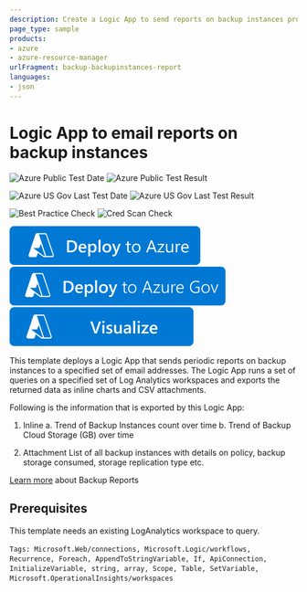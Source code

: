 ```yaml
---
description: Create a Logic App to send reports on backup instances protected using Azure Backup via email
page_type: sample
products:
- azure
- azure-resource-manager
urlFragment: backup-backupinstances-report
languages:
- json
---
```

# Logic App to email reports on backup instances

![Azure Public Test Date](https://azurequickstartsservice.blob.core.windows.net/badges/demos/backup-backupinstances-report/PublicLastTestDate.svg)
![Azure Public Test Result](https://azurequickstartsservice.blob.core.windows.net/badges/demos/backup-backupinstances-report/PublicDeployment.svg)

![Azure US Gov Last Test Date](https://azurequickstartsservice.blob.core.windows.net/badges/demos/backup-backupinstances-report/FairfaxLastTestDate.svg)
![Azure US Gov Last Test Result](https://azurequickstartsservice.blob.core.windows.net/badges/demos/backup-backupinstances-report/FairfaxDeployment.svg)

![Best Practice Check](https://azurequickstartsservice.blob.core.windows.net/badges/demos/backup-backupinstances-report/BestPracticeResult.svg)
![Cred Scan Check](https://azurequickstartsservice.blob.core.windows.net/badges/demos/backup-backupinstances-report/CredScanResult.svg)

[![Deploy To Azure](https://raw.githubusercontent.com/Azure/azure-quickstart-templates/master/1-CONTRIBUTION-GUIDE/images/deploytoazure.svg?sanitize=true)](https://portal.azure.com/#create/Microsoft.Template/uri/https%3A%2F%2Fraw.githubusercontent.com%2FAzure%2Fazure-quickstart-templates%2Fmaster%2Fdemos%2Fbackup-backupinstances-report%2Fazuredeploy.json)
[![Deploy To Azure US Gov](https://raw.githubusercontent.com/Azure/azure-quickstart-templates/master/1-CONTRIBUTION-GUIDE/images/deploytoazuregov.svg?sanitize=true)](https://portal.azure.us/#create/Microsoft.Template/uri/https%3A%2F%2Fraw.githubusercontent.com%2FAzure%2Fazure-quickstart-templates%2Fmaster%2Fdemos%2Fbackup-backupinstances-report%2Fazuredeploy.json)
[![Visualize](https://raw.githubusercontent.com/Azure/azure-quickstart-templates/master/1-CONTRIBUTION-GUIDE/images/visualizebutton.svg?sanitize=true)](http://armviz.io/#/?load=https%3A%2F%2Fraw.githubusercontent.com%2FAzure%2Fazure-quickstart-templates%2Fmaster%2Fdemos%2Fbackup-backupinstances-report%2Fazuredeploy.json)

This template deploys a Logic App that sends periodic reports on backup instances to a specified set of email addresses. The Logic App runs a set of queries on a specified set of Log Analytics workspaces and exports the returned data as inline charts and CSV attachments.

Following is the information that is exported by this Logic App:

1. Inline
a. Trend of Backup Instances count over time
b. Trend of Backup Cloud Storage (GB) over time

2. Attachment
List of all backup instances with details on policy, backup storage consumed, storage replication type etc.

[Learn more](https://aka.ms/AzureBackupReportDoc) about Backup Reports

## Prerequisites

This template needs an existing LogAnalytics workspace to query.

`Tags: Microsoft.Web/connections, Microsoft.Logic/workflows, Recurrence, Foreach, AppendToStringVariable, If, ApiConnection, InitializeVariable, string, array, Scope, Table, SetVariable, Microsoft.OperationalInsights/workspaces`
